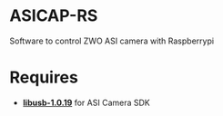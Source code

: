 # ASICAP-RS
Software to control ZWO ASI camera with Raspberrypi 

# Requires
- [**libusb-1.0.19**](https://sourceforge.net/projects/libusb/files/libusb-1.0/libusb-1.0.19/) for ASI Camera SDK